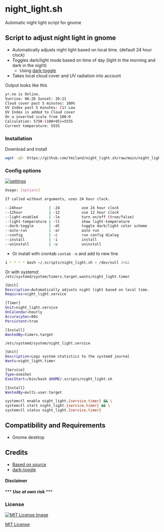 # night_light.sh
 Automatic night light script for gnome

## Script to adjust night light in gnome

- Automatically adjusts night light based on local time. (default 24 hour clock)
- Toggles dark/light mode based on time of day (light in the morning and dark in the night)
  - Using [dark-toggle](https://github.com/rifazn/dark-toggle)
- Takes local cloud cover and UV radiation into account

Output looks like this
```bash
yr.no is Online.
Sunrise: 06:26 Sunset: 20:21
Cloud cover past 5 minutes: 100%
UV Index past 5 minutes: (1) Low
UV Index is added to Cloud cover
On a inverted scale from 100-0
Calculation: 5750-(100+95)=5555
Current temperature: 5555
```
### Installation

Download and install

```bash
wget -qO- https://github.com/tmiland/night_light.sh/raw/main/night_light.sh | bash -s -- -i
```

### Config options

<a href="https://raw.githubusercontent.com/tmiland/night_light.sh/main/assets/settings.png">![settings](https://raw.githubusercontent.com/tmiland/night_light.sh/main/assets/settings.png)</a>


```bash
Usage: [options]

If called without arguments, uses 24 hour clock.

--24hour            | -24          use 24 hour clock
--12hour            | -12          use 12 hour clock
--light-enabled     | -le          turn on/off (true/false)
--light-temperature | -lt          show light-temperature
--dark-toggle       | -dt          toggle dark/light color scheme
--auto-run          | -ar          auto run
--config            | -c           run config dialog
--install           | -i           install
--uninstall         | -u           uninstall

```


  - Or install with crontab `contab -e` and add to new line
```bash
1 * * * * bash ~/.scripts/night_light.sh > /dev/null 2>&1
```

Or with systemd:
`/etc/systemd/system/timers.target.wants/night_light.timer`
```bash
[Unit]
Description=Automatically adjusts night light based on local time.
Requires=night_light.service

[Timer]
Unit=night_light.service
OnCalendar=hourly
AccuracySec=60s
Persistent=true

[Install]
WantedBy=timers.target
```

`/etc/systemd/system/night_light.service`
```bash
[Unit]
Description=Logs system statistics to the systemd journal
Wants=night_light.timer

[Service]
Type=oneshot
ExecStart=/bin/bash $HOME/.scripts/night_light.sh

[Install]
WantedBy=multi-user.target
```

```bash
systemctl enable night_light.{service,timer} && \
systemctl start night_light.{service,timer} && \
systemctl status night_light.{service,timer}
```

## Compatibility and Requirements

 - Gnome desktop

## Credits

- [Based on source](https://discussion.fedoraproject.org/t/can-i-manipulate-night-mode-from-command-line/72853/2)
- [dark-toggle](https://github.com/rifazn/dark-toggle)

#### Disclaimer 

*** ***Use at own risk*** ***

### License

[![MIT License Image](https://upload.wikimedia.org/wikipedia/commons/thumb/0/0c/MIT_logo.svg/220px-MIT_logo.svg.png)](https://github.com/tmiland/night_light.sh/blob/master/LICENSE)

[MIT License](https://github.com/tmiland/night_light.sh/blob/master/LICENSE)